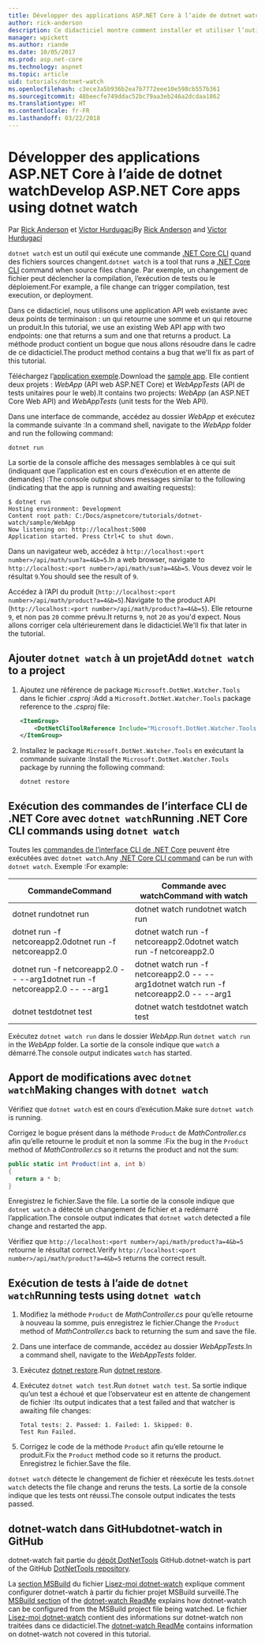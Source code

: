 ```yaml
---
title: Développer des applications ASP.NET Core à l’aide de dotnet watch
author: rick-anderson
description: Ce didacticiel montre comment installer et utiliser l’outil Observateur de fichiers (dotnet watch) de l’interface de ligne de commande .NET Core dans une application ASP.NET Core.
manager: wpickett
ms.author: riande
ms.date: 10/05/2017
ms.prod: asp.net-core
ms.technology: aspnet
ms.topic: article
uid: tutorials/dotnet-watch
ms.openlocfilehash: c3ece3a5b936b2ea7b7772eee10e598cb557b361
ms.sourcegitcommit: 48beecfe749ddac52bc79aa3eb246a2dcdaa1862
ms.translationtype: HT
ms.contentlocale: fr-FR
ms.lasthandoff: 03/22/2018
---
```

# <a name="develop-aspnet-core-apps-using-dotnet-watch"></a><span data-ttu-id="10b09-103">Développer des applications ASP.NET Core à l’aide de dotnet watch</span><span class="sxs-lookup"><span data-stu-id="10b09-103">Develop ASP.NET Core apps using dotnet watch</span></span>

<span data-ttu-id="10b09-104">Par [Rick Anderson](https://twitter.com/RickAndMSFT) et [Victor Hurdugaci](https://twitter.com/victorhurdugaci)</span><span class="sxs-lookup"><span data-stu-id="10b09-104">By [Rick Anderson](https://twitter.com/RickAndMSFT) and [Victor Hurdugaci](https://twitter.com/victorhurdugaci)</span></span>

<span data-ttu-id="10b09-105">`dotnet watch` est un outil qui exécute une commande [.NET Core CLI](/dotnet/core/tools) quand des fichiers sources changent.</span><span class="sxs-lookup"><span data-stu-id="10b09-105">`dotnet watch` is a tool that runs a [.NET Core CLI](/dotnet/core/tools) command when source files change.</span></span> <span data-ttu-id="10b09-106">Par exemple, un changement de fichier peut déclencher la compilation, l’exécution de tests ou le déploiement.</span><span class="sxs-lookup"><span data-stu-id="10b09-106">For example, a file change can trigger compilation, test execution, or deployment.</span></span>

<span data-ttu-id="10b09-107">Dans ce didacticiel, nous utilisons une application API web existante avec deux points de terminaison : un qui retourne une somme et un qui retourne un produit.</span><span class="sxs-lookup"><span data-stu-id="10b09-107">In this tutorial, we use an existing Web API app with two endpoints: one that returns a sum and one that returns a product.</span></span> <span data-ttu-id="10b09-108">La méthode product contient un bogue que nous allons résoudre dans le cadre de ce didacticiel.</span><span class="sxs-lookup"><span data-stu-id="10b09-108">The product method contains a bug that we'll fix as part of this tutorial.</span></span>

<span data-ttu-id="10b09-109">Téléchargez l’[application exemple](https://github.com/aspnet/Docs/tree/master/aspnetcore/tutorials/dotnet-watch/sample).</span><span class="sxs-lookup"><span data-stu-id="10b09-109">Download the [sample app](https://github.com/aspnet/Docs/tree/master/aspnetcore/tutorials/dotnet-watch/sample).</span></span> <span data-ttu-id="10b09-110">Elle contient deux projets : *WebApp* (API web ASP.NET Core) et *WebAppTests* (API de tests unitaires pour le web).</span><span class="sxs-lookup"><span data-stu-id="10b09-110">It contains two projects: *WebApp* (an ASP.NET Core Web API) and *WebAppTests* (unit tests for the Web API).</span></span>

<span data-ttu-id="10b09-111">Dans une interface de commande, accédez au dossier *WebApp* et exécutez la commande suivante :</span><span class="sxs-lookup"><span data-stu-id="10b09-111">In a command shell, navigate to the *WebApp* folder and run the following command:</span></span>

```console
dotnet run
```

<span data-ttu-id="10b09-112">La sortie de la console affiche des messages semblables à ce qui suit (indiquant que l’application est en cours d’exécution et en attente de demandes) :</span><span class="sxs-lookup"><span data-stu-id="10b09-112">The console output shows messages similar to the following (indicating that the app is running and awaiting requests):</span></span>

```console
$ dotnet run
Hosting environment: Development
Content root path: C:/Docs/aspnetcore/tutorials/dotnet-watch/sample/WebApp
Now listening on: http://localhost:5000
Application started. Press Ctrl+C to shut down.
```

<span data-ttu-id="10b09-113">Dans un navigateur web, accédez à `http://localhost:<port number>/api/math/sum?a=4&b=5`.</span><span class="sxs-lookup"><span data-stu-id="10b09-113">In a web browser, navigate to `http://localhost:<port number>/api/math/sum?a=4&b=5`.</span></span> <span data-ttu-id="10b09-114">Vous devez voir le résultat `9`.</span><span class="sxs-lookup"><span data-stu-id="10b09-114">You should see the result of `9`.</span></span>

<span data-ttu-id="10b09-115">Accédez à l’API du produit (`http://localhost:<port number>/api/math/product?a=4&b=5`).</span><span class="sxs-lookup"><span data-stu-id="10b09-115">Navigate to the product API (`http://localhost:<port number>/api/math/product?a=4&b=5`).</span></span> <span data-ttu-id="10b09-116">Elle retourne `9`, et non pas `20` comme prévu.</span><span class="sxs-lookup"><span data-stu-id="10b09-116">It returns `9`, not `20` as you'd expect.</span></span> <span data-ttu-id="10b09-117">Nous allons corriger cela ultérieurement dans le didacticiel.</span><span class="sxs-lookup"><span data-stu-id="10b09-117">We'll fix that later in the tutorial.</span></span>

## <a name="add-dotnet-watch-to-a-project"></a><span data-ttu-id="10b09-118">Ajouter `dotnet watch` à un projet</span><span class="sxs-lookup"><span data-stu-id="10b09-118">Add `dotnet watch` to a project</span></span>

1. <span data-ttu-id="10b09-119">Ajoutez une référence de package `Microsoft.DotNet.Watcher.Tools` dans le fichier *.csproj* :</span><span class="sxs-lookup"><span data-stu-id="10b09-119">Add a `Microsoft.DotNet.Watcher.Tools` package reference to the *.csproj* file:</span></span>

    ```xml
    <ItemGroup>
        <DotNetCliToolReference Include="Microsoft.DotNet.Watcher.Tools" Version="2.0.0" />
    </ItemGroup> 
    ```

1. <span data-ttu-id="10b09-120">Installez le package `Microsoft.DotNet.Watcher.Tools` en exécutant la commande suivante :</span><span class="sxs-lookup"><span data-stu-id="10b09-120">Install the `Microsoft.DotNet.Watcher.Tools` package by running the following command:</span></span>
    
    ```console
    dotnet restore
    ```

## <a name="running-net-core-cli-commands-using-dotnet-watch"></a><span data-ttu-id="10b09-121">Exécution des commandes de l’interface CLI de .NET Core avec `dotnet watch`</span><span class="sxs-lookup"><span data-stu-id="10b09-121">Running .NET Core CLI commands using `dotnet watch`</span></span>

<span data-ttu-id="10b09-122">Toutes les [commandes de l’interface CLI de .NET Core](/dotnet/core/tools#cli-commands) peuvent être exécutées avec `dotnet watch`.</span><span class="sxs-lookup"><span data-stu-id="10b09-122">Any [.NET Core CLI command](/dotnet/core/tools#cli-commands) can be run with `dotnet watch`.</span></span> <span data-ttu-id="10b09-123">Exemple :</span><span class="sxs-lookup"><span data-stu-id="10b09-123">For example:</span></span>

| <span data-ttu-id="10b09-124">Commande</span><span class="sxs-lookup"><span data-stu-id="10b09-124">Command</span></span> | <span data-ttu-id="10b09-125">Commande avec watch</span><span class="sxs-lookup"><span data-stu-id="10b09-125">Command with watch</span></span> |
| ---- | ----- |
| <span data-ttu-id="10b09-126">dotnet run</span><span class="sxs-lookup"><span data-stu-id="10b09-126">dotnet run</span></span> | <span data-ttu-id="10b09-127">dotnet watch run</span><span class="sxs-lookup"><span data-stu-id="10b09-127">dotnet watch run</span></span> |
| <span data-ttu-id="10b09-128">dotnet run -f netcoreapp2.0</span><span class="sxs-lookup"><span data-stu-id="10b09-128">dotnet run -f netcoreapp2.0</span></span> | <span data-ttu-id="10b09-129">dotnet watch run -f netcoreapp2.0</span><span class="sxs-lookup"><span data-stu-id="10b09-129">dotnet watch run -f netcoreapp2.0</span></span> |
| <span data-ttu-id="10b09-130">dotnet run -f netcoreapp2.0 -- --arg1</span><span class="sxs-lookup"><span data-stu-id="10b09-130">dotnet run -f netcoreapp2.0 -- --arg1</span></span> | <span data-ttu-id="10b09-131">dotnet watch run -f netcoreapp2.0 -- --arg1</span><span class="sxs-lookup"><span data-stu-id="10b09-131">dotnet watch run -f netcoreapp2.0 -- --arg1</span></span> |
| <span data-ttu-id="10b09-132">dotnet test</span><span class="sxs-lookup"><span data-stu-id="10b09-132">dotnet test</span></span> | <span data-ttu-id="10b09-133">dotnet watch test</span><span class="sxs-lookup"><span data-stu-id="10b09-133">dotnet watch test</span></span> |

<span data-ttu-id="10b09-134">Exécutez `dotnet watch run` dans le dossier *WebApp*.</span><span class="sxs-lookup"><span data-stu-id="10b09-134">Run `dotnet watch run` in the *WebApp* folder.</span></span> <span data-ttu-id="10b09-135">La sortie de la console indique que `watch` a démarré.</span><span class="sxs-lookup"><span data-stu-id="10b09-135">The console output indicates `watch` has started.</span></span>

## <a name="making-changes-with-dotnet-watch"></a><span data-ttu-id="10b09-136">Apport de modifications avec `dotnet watch`</span><span class="sxs-lookup"><span data-stu-id="10b09-136">Making changes with `dotnet watch`</span></span>

<span data-ttu-id="10b09-137">Vérifiez que `dotnet watch` est en cours d’exécution.</span><span class="sxs-lookup"><span data-stu-id="10b09-137">Make sure `dotnet watch` is running.</span></span>

<span data-ttu-id="10b09-138">Corrigez le bogue présent dans la méthode `Product` de *MathController.cs* afin qu’elle retourne le produit et non la somme :</span><span class="sxs-lookup"><span data-stu-id="10b09-138">Fix the bug in the `Product` method of *MathController.cs* so it returns the product and not the sum:</span></span>

```csharp
public static int Product(int a, int b)
{
  return a * b;
} 
```

<span data-ttu-id="10b09-139">Enregistrez le fichier.</span><span class="sxs-lookup"><span data-stu-id="10b09-139">Save the file.</span></span> <span data-ttu-id="10b09-140">La sortie de la console indique que `dotnet watch` a détecté un changement de fichier et a redémarré l’application.</span><span class="sxs-lookup"><span data-stu-id="10b09-140">The console output indicates that `dotnet watch` detected a file change and restarted the app.</span></span>

<span data-ttu-id="10b09-141">Vérifiez que `http://localhost:<port number>/api/math/product?a=4&b=5` retourne le résultat correct.</span><span class="sxs-lookup"><span data-stu-id="10b09-141">Verify `http://localhost:<port number>/api/math/product?a=4&b=5` returns the correct result.</span></span>

## <a name="running-tests-using-dotnet-watch"></a><span data-ttu-id="10b09-142">Exécution de tests à l’aide de `dotnet watch`</span><span class="sxs-lookup"><span data-stu-id="10b09-142">Running tests using `dotnet watch`</span></span>

1. <span data-ttu-id="10b09-143">Modifiez la méthode `Product` de *MathController.cs* pour qu’elle retourne à nouveau la somme, puis enregistrez le fichier.</span><span class="sxs-lookup"><span data-stu-id="10b09-143">Change the `Product` method of *MathController.cs* back to returning the sum and save the file.</span></span>
1. <span data-ttu-id="10b09-144">Dans une interface de commande, accédez au dossier *WebAppTests*.</span><span class="sxs-lookup"><span data-stu-id="10b09-144">In a command shell, navigate to the *WebAppTests* folder.</span></span>
1. <span data-ttu-id="10b09-145">Exécutez [dotnet restore](/dotnet/core/tools/dotnet-restore).</span><span class="sxs-lookup"><span data-stu-id="10b09-145">Run [dotnet restore](/dotnet/core/tools/dotnet-restore).</span></span>
1. <span data-ttu-id="10b09-146">Exécutez `dotnet watch test`.</span><span class="sxs-lookup"><span data-stu-id="10b09-146">Run `dotnet watch test`.</span></span> <span data-ttu-id="10b09-147">Sa sortie indique qu’un test a échoué et que l’observateur est en attente de changement de fichier :</span><span class="sxs-lookup"><span data-stu-id="10b09-147">Its output indicates that a test failed and that watcher is awaiting file changes:</span></span>

     ```console
     Total tests: 2. Passed: 1. Failed: 1. Skipped: 0.
     Test Run Failed.
     ```

1. <span data-ttu-id="10b09-148">Corrigez le code de la méthode `Product` afin qu’elle retourne le produit.</span><span class="sxs-lookup"><span data-stu-id="10b09-148">Fix the `Product` method code so it returns the product.</span></span> <span data-ttu-id="10b09-149">Enregistrez le fichier.</span><span class="sxs-lookup"><span data-stu-id="10b09-149">Save the file.</span></span>

<span data-ttu-id="10b09-150">`dotnet watch` détecte le changement de fichier et réexécute les tests.</span><span class="sxs-lookup"><span data-stu-id="10b09-150">`dotnet watch` detects the file change and reruns the tests.</span></span> <span data-ttu-id="10b09-151">La sortie de la console indique que les tests ont réussi.</span><span class="sxs-lookup"><span data-stu-id="10b09-151">The console output indicates the tests passed.</span></span>

## <a name="dotnet-watch-in-github"></a><span data-ttu-id="10b09-152">dotnet-watch dans GitHub</span><span class="sxs-lookup"><span data-stu-id="10b09-152">dotnet-watch in GitHub</span></span>

<span data-ttu-id="10b09-153">dotnet-watch fait partie du [dépôt DotNetTools](https://github.com/aspnet/DotNetTools/tree/dev/src/dotnet-watch) GitHub.</span><span class="sxs-lookup"><span data-stu-id="10b09-153">dotnet-watch is part of the GitHub [DotNetTools repository](https://github.com/aspnet/DotNetTools/tree/dev/src/dotnet-watch).</span></span>

<span data-ttu-id="10b09-154">La [section MSBuild](https://github.com/aspnet/DotNetTools/tree/dev/src/dotnet-watch#msbuild) du fichier [Lisez-moi dotnet-watch](https://github.com/aspnet/DotNetTools/blob/dev/src/dotnet-watch/README.md) explique comment configurer dotnet-watch à partir du fichier projet MSBuild surveillé.</span><span class="sxs-lookup"><span data-stu-id="10b09-154">The [MSBuild section](https://github.com/aspnet/DotNetTools/tree/dev/src/dotnet-watch#msbuild) of the [dotnet-watch ReadMe](https://github.com/aspnet/DotNetTools/blob/dev/src/dotnet-watch/README.md) explains how dotnet-watch can be configured from the MSBuild project file being watched.</span></span> <span data-ttu-id="10b09-155">Le fichier [Lisez-moi dotnet-watch](https://github.com/aspnet/DotNetTools/blob/dev/src/dotnet-watch/README.md) contient des informations sur dotnet-watch non traitées dans ce didacticiel.</span><span class="sxs-lookup"><span data-stu-id="10b09-155">The [dotnet-watch ReadMe](https://github.com/aspnet/DotNetTools/blob/dev/src/dotnet-watch/README.md) contains information on dotnet-watch not covered in this tutorial.</span></span>
